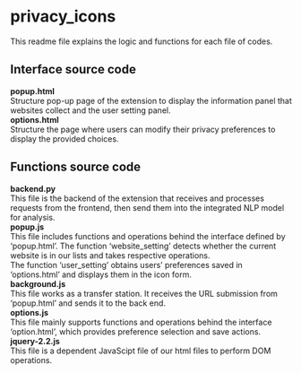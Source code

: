 # privacy_icons
This readme file explains the logic and functions for each file of codes.
## Interface source code
**popup.html**  
Structure pop-up page of the extension to display the information panel that websites collect and the user setting panel.  
**options.html**  
Structure the page where users can modify their privacy preferences to display the provided choices.  
## Functions source code
**backend.py**  
This file is the backend of the extension that receives and processes requests from the frontend, then send them into the integrated NLP model for analysis.  
**popup.js**  
This file includes functions and operations behind the interface defined by ‘popup.html’. The function ‘website_setting’ detects whether the current website is in our lists and takes respective operations.  
The function ‘user_setting’ obtains users’ preferences saved in ‘options.html’ and displays them in the icon form.  
**background.js**  
This file works as a transfer station. It receives the URL submission from ‘popup.html’ and sends it to the back end.  
**options.js**  
This file mainly supports functions and operations behind the interface ‘option.html’, which provides preference selection and save actions.  
**jquery-2.2.js**  
This file is a dependent JavaScipt file of our html files to perform DOM operations.
